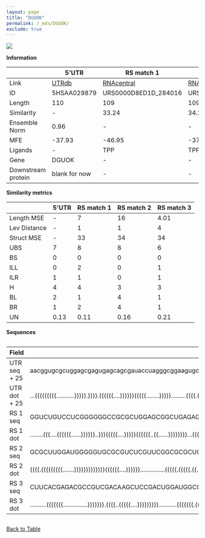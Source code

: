 ```yaml
---
layout: page
title: "DGUOK"
permalink: /_mds/DGUOK/
exclude: true
---
```




![](../../alns_9.28.22/aln_5HSAA029879_0.932.png?raw=true)


**Information**

| | 5'UTR       | RS match 1   | RS match 2  | RS match 3 |
| ---- | ----------- | ----------- | ----------- | ----------- |
| Link | <a href="http://utrdb.ba.itb.cnr.it/getutr/5HSAA029879/1" target="_blank" rel="noopener noreferrer">UTRdb</a>   | <a href="https://rnacentral.org/rna/URS0000D8ED1D/284016" target="_blank" rel="noopener noreferrer">RNAcentral</a>     |<a href="https://rnacentral.org/rna/URS0000C6E6D3/376489" target="_blank" rel="noopener noreferrer">RNAcentral</a>  | <a href="https://rnacentral.org/rna/URS0000C61EB5/487514" target="_blank" rel="noopener noreferrer">RNAcentral</a>   |
| ID | 5HSAA029879     | URS0000D8ED1D_284016     | URS0000C6E6D3_376489     | URS0000C61EB5_487514     |
| Length | 110     |  109    | 109   |  112    |
| Similarity | - | 33.24 | 34.28 | 34.82 |
| Ensemble Norm | 0.96 | - | - | - |
| MFE | -37.93 | -46.95 | -37.75 | -40.27 |
| Ligands | - | TPP | TPP | methionine |
| Gene | DGUOK | - | - | - |
| Downstream protein | blank for now    |    -    | -  | - |


**Similarity metrics**

| | 5'UTR       | RS match 1   | RS match 2  | RS match 3 |
| ---- | ----------- | ----------- | ----------- | ----------- |
| Length MSE | - | 7 | 16 | 4.01 |
| Lev Distance | - | 1 | 1 | 4 |
| Struct MSE | - | 33 | 34 | 34 |
| UBS| 7 | 8 | 8 | 6 |
| BS | 0 | 0 | 0 | 0 |
| ILL | 0 | 2 | 0 | 1 |
| ILR | 1 | 1 | 0 | 1 |
| H | 4 | 4 | 3 | 3 |
| BL | 2 | 1 | 4 | 1 |
| BR | 1 | 2 | 4 | 1 |
| UN | 0.13 | 0.11 | 0.16 | 0.21 |

**Sequences**


<div style="overflow-x:auto;">

<table>
<colgroup>
<col width="30%" />
<col width="70%" />
</colgroup>
<thead>
<tr class="header">
<th>Field</th>
<th>Description</th>
</tr>
</thead>
<tbody>
<tr>
<td markdown="span">UTR seq + 25 </td>
<td markdown="span"> aacggugcgcuggagcgagugagcagcgauaccuagggcggaagugcucucggcggaagugaucgcugugugaaucgugggugggATGGCCGCGGGCCGCCTCTTTCTAA </td>
</tr>
<tr>
<td markdown="span">UTR dot + 25  </td>
<td markdown="span"> ...(((((((((...........))))).)))).((((((....))))))(((((........))))).........((((.(((.(((((...))))))))...)))).
</td>
</tr>


<tr>
<td markdown="span">RS 1 seq </td>
<td markdown="span"> GGUCUGUCCUCGGGGGGCCGCGCUGGAGCGGCUGAGAGGCGGGUAAGCCCGCGACCCGUAGAACCUGAUCCGGGUCAUGCCGGCGAAGGGAACGGACCGUUCGUACGGA
</td>
</tr>


<tr>
<td markdown="span">RS 1 dot </td>
<td markdown="span"> ........(((....((((((......))))))..)))(((((....)))))((((((..((......))))))))...((((((((.((......)).))))).))).
</td>
</tr>


<tr>
<td markdown="span">RS 2 seq </td>
<td markdown="span"> GCGCUUGGAUGGGGGUGCGCGUCUCGUUCGGCGCGCUGAGAGUGCUCGGCACAACCCCUCGAACCUGAUCCGGCUGAAUACCGGCGGAGGGAAUCCAGCGCUGAUCGAA
</td>
</tr>


<tr>
<td markdown="span">RS 2 dot </td>
<td markdown="span"> ((((.(((((((((.......)))))))))))))((((((....))))))...............(((((.(((((.((.((.......)).)).)))).).)))))..
</td>
</tr>


<tr>
<td markdown="span">RS 3 seq </td>
<td markdown="span"> CUUCACGAGACGCCGUCGACAAGCUCCGACUGGAUGGCGCGCCAACCCCACGCUCGUGGGUGGCUCGGAUGAAGAAGCGGCCAGCAUCGACCGGUGCCGGCAAGAGCGCUCC
</td>
</tr>


<tr>
<td markdown="span">RS 3 dot </td>
<td markdown="span"> ..........(((((((...............))))))).((((..(((((....)))))))))...........(((((((.(((((....))))).))).....))))..
</td>
</tr>

</tbody>
</table>


</div>


[Back to Table](../../display)
